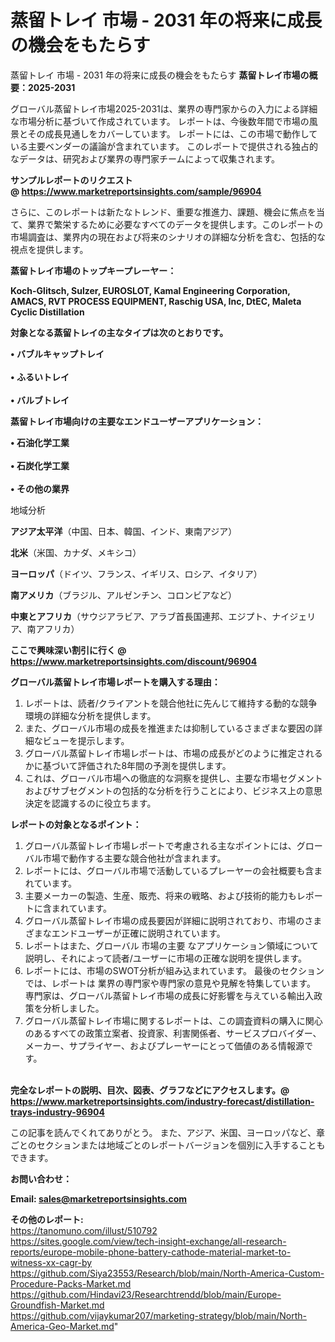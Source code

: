 # 蒸留トレイ 市場 - 2031 年の将来に成長の機会をもたらす
 蒸留トレイ 市場 - 2031 年の将来に成長の機会をもたらす
<strong><b>蒸留トレイ市場の概要：2025-2031</b></strong>

グローバル蒸留トレイ市場2025-2031は、業界の専門家からの入力による詳細な市場分析に基づいて作成されています。 レポートは、今後数年間で市場の風景とその成長見通しをカバーしています。 レポートには、この市場で動作している主要ベンダーの議論が含まれています。 このレポートで提供される独占的なデータは、研究および業界の専門家チームによって収集されます。

<strong>サンプルレポートのリクエスト @ <a href=https://www.marketreportsinsights.com/sample/96904>https://www.marketreportsinsights.com/sample/96904</a></strong>

さらに、このレポートは新たなトレンド、重要な推進力、課題、機会に焦点を当て、業界で繁栄するために必要なすべてのデータを提供します。このレポートの市場調査は、業界内の現在および将来のシナリオの詳細な分析を含む、包括的な視点を提供します。

<strong>蒸留トレイ市場のトップキープレーヤー：</strong>

<strong>Koch-Glitsch, Sulzer, EUROSLOT, Kamal Engineering Corporation, AMACS, RVT PROCESS EQUIPMENT, Raschig USA, Inc, DtEC, Maleta Cyclic Distillation</strong>

<strong><b>対象となる蒸留トレイの主なタイプは次のとおりです。</b></strong>

<strong>• バブルキャップトレイ<br><br>• ふるいトレイ<br><br>• バルブトレイ</strong>

<strong><b>蒸留トレイ市場向けの主要なエンドユーザーアプリケーション：</b></strong>

<strong>• 石油化学工業<br><br>• 石炭化学工業<br><br>• その他の業界</strong>

 地域分析

<strong><b>アジア太平洋</b></strong>（中国、日本、韓国、インド、東南アジア）

<strong><b>北米</b></strong>（米国、カナダ、メキシコ）

<strong><b>ヨーロッパ</b></strong>（ドイツ、フランス、イギリス、ロシア、イタリア）

<strong><b>南アメリカ</b></strong>（ブラジル、アルゼンチン、コロンビアなど）

<strong><b>中東とアフリカ</b></strong>（サウジアラビア、アラブ首長国連邦、エジプト、ナイジェリア、南アフリカ）

<strong>ここで興味深い割引に行く @ <a href=https://www.marketreportsinsights.com/discount/96904>https://www.marketreportsinsights.com/discount/96904</a></strong>

<strong><b>グローバル蒸留トレイ市場レポートを購入する理由：</b></strong>
<ol>
  <li>レポートは、読者/クライアントを競合他社に先んじて維持する動的な競争環境の詳細な分析を提供します。</li>
  <li>また、グローバル市場の成長を推進または抑制しているさまざまな要因の詳細なビューを提示します。</li>
  <li>グローバル蒸留トレイ市場レポートは、市場の成長がどのように推定されるかに基づいて評価された8年間の予測を提供します。</li>
  <li>これは、グローバル市場への徹底的な洞察を提供し、主要な市場セグメントおよびサブセグメントの包括的な分析を行うことにより、ビジネス上の意思決定を認識するのに役立ちます。</li>
</ol>
<strong><b>レポートの対象となるポイント：</b></strong>
<ol>
  <li>グローバル蒸留トレイ市場レポートで考慮される主なポイントには、グローバル市場で動作する主要な競合他社が含まれます。</li>
  <li>レポートには、グローバル市場で活動しているプレーヤーの会社概要も含まれています。</li>
  <li>主要メーカーの製造、生産、販売、将来の戦略、および技術的能力もレポートに含まれています。</li>
  <li>グローバル蒸留トレイ市場の成長要因が詳細に説明されており、市場のさまざまなエンドユーザーが正確に説明されています。</li>
  <li>レポートはまた、グローバル 市場の主要 なアプリケーション領域について説明し、それによって読者/ユーザーに市場の正確な説明を提供します。</li>
  <li>レポートには、市場のSWOT分析が組み込まれています。 最後のセクションでは、レポートは 業界の専門家や専門家の意見や見解を特集しています。 専門家は、グローバル蒸留トレイ市場の成長に好影響を与えている輸出入政策を分析しました。</li>
  <li>グローバル蒸留トレイ市場に関するレポートは、この調査資料の購入に関心のあるすべての政策立案者、投資家、利害関係者、サービスプロバイダー、メーカー、サプライヤー、およびプレーヤーにとって価値のある情報源です。</li>
</ol><br>
<strong>完全なレポートの説明、目次、図表、グラフなどにアクセスします。@ <a href=https://www.marketreportsinsights.com/industry-forecast/distillation-trays-industry-96904>https://www.marketreportsinsights.com/industry-forecast/distillation-trays-industry-96904</a></strong>

この記事を読んでくれてありがとう。 また、アジア、米国、ヨーロッパなど、章ごとのセクションまたは地域ごとのレポートバージョンを個別に入手することもできます。

<strong><b>お問い合わせ：</b></strong>

<strong>Email: </strong><a href=mailto:sales@marketreportsinsights.com><strong>sales@marketreportsinsights.com</strong></a>

<strong>その他のレポート:</strong>
<br>
<a href=https://tanomuno.com/illust/510792>https://tanomuno.com/illust/510792</a>
<br>
<a href=https://sites.google.com/view/tech-insight-exchange/all-research-reports/europe-mobile-phone-battery-cathode-material-market-to-witness-xx-cagr-by>https://sites.google.com/view/tech-insight-exchange/all-research-reports/europe-mobile-phone-battery-cathode-material-market-to-witness-xx-cagr-by</a>
<br>
<a href=https://github.com/Siya23553/Research/blob/main/North-America-Custom-Procedure-Packs-Market.md>https://github.com/Siya23553/Research/blob/main/North-America-Custom-Procedure-Packs-Market.md</a>
<br>
<a href=https://github.com/Hindavi23/Researchtrendd/blob/main/Europe-Groundfish-Market.md>https://github.com/Hindavi23/Researchtrendd/blob/main/Europe-Groundfish-Market.md</a>
<br>
<a href=https://github.com/vijaykumar207/marketing-strategy/blob/main/North-America-Geo-Market.md>https://github.com/vijaykumar207/marketing-strategy/blob/main/North-America-Geo-Market.md</a>"

